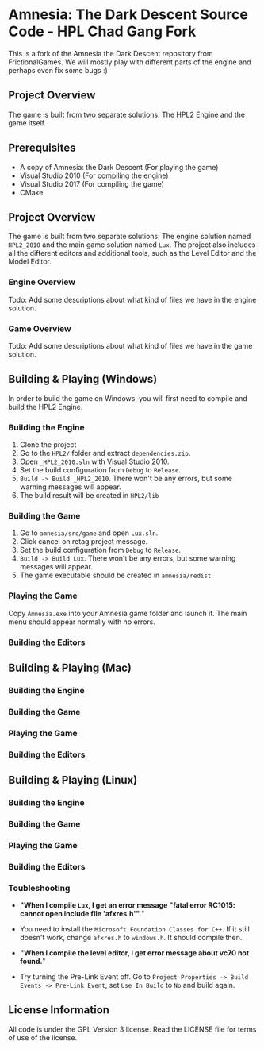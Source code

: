# Amnesia: The Dark Descent Source Code - HPL Chad Gang Fork

This is a fork of the Amnesia the Dark Descent repository from FrictionalGames. We will mostly play with different parts of the engine and perhaps even fix some bugs :)

## Project Overview
The game is built from two separate solutions: The HPL2 Engine and the game itself.

## Prerequisites

- A copy of Amnesia: the Dark Descent (For playing the game)
- Visual Studio 2010 (For compiling the engine)
- Visual Studio 2017 (For compiling the game)
- CMake

## Project Overview
The game is built from two separate solutions: The engine solution named `HPL2_2010` and the main game solution named `Lux`.
The project also includes all the different editors and additional tools, such as the Level Editor and the Model Editor.

### Engine Overview
Todo: Add some descriptions about what kind of files we have in the engine solution.

### Game Overview
Todo: Add some descriptions about what kind of files we have in the game solution.

## Building & Playing (Windows)
In order to build the game on Windows, you will first need to compile and build the HPL2 Engine.

### Building the Engine 
1. Clone the project
2. Go to the `HPL2/` folder and extract `dependencies.zip`.
3. Open `_HPL2_2010.sln` with Visual Studio 2010.
4. Set the build configuration from `Debug` to `Release`.
5. `Build -> Build _HPL2_2010`. There won't be any errors, but some warning messages will appear.
6. The build result will be created in `HPL2/lib`

### Building the Game
1. Go to `amnesia/src/game` and open `Lux.sln`.
2. Click cancel on retag project message.
3. Set the build configuration from `Debug` to `Release`.
4. `Build -> Build Lux`.  There won't be any errors, but some warning messages will appear.
5. The game executable should be created in `amnesia/redist`.

### Playing the Game
Copy `Amnesia.exe` into your Amnesia game folder and launch it. The main menu should appear normally with no errors.

### Building the Editors

## Building & Playing (Mac)

### Building the Engine 

### Building the Game

### Playing the Game

### Building the Editors

## Building & Playing (Linux)

### Building the Engine 

### Building the Game

### Playing the Game

### Building the Editors

### Toubleshooting
* **"When I compile `Lux`, I get an error message "fatal error RC1015: cannot open include file 'afxres.h'".**"
* You need to install the `Microsoft Foundation Classes for C++`. If it still doesn't work, change `afxres.h` to `windows.h`. It should compile then.

* **"When I compile the level editor, I get error message about vc70 not found.**"
* Try turning the Pre-Link Event off. Go to `Project Properties -> Build Events -> Pre-Link Event`, set `Use In Build` to `No` and build again.

## License Information
All code is under the GPL Version 3 license. Read the LICENSE file for terms of use of the license.
